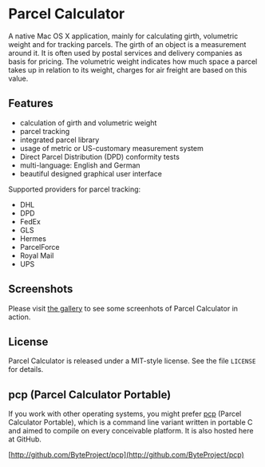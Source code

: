 # Parcel Calculator

A native Mac OS X application, mainly for calculating girth, volumetric weight and for tracking parcels. The girth of an object is a measurement around it. It is often used by postal services and delivery companies as basis for pricing. The volumetric weight indicates how much space a parcel takes up in relation to its weight, charges for air freight are based on this value.

## Features

- calculation of girth and volumetric weight
- parcel tracking
- integrated parcel library
- usage of metric or US-customary measurement system
- Direct Parcel Distribution (DPD) conformity tests
- multi-language: English and German
- beautiful designed graphical user interface

Supported providers for parcel tracking:

- DHL
- DPD
- FedEx
- GLS
- Hermes
- ParcelForce
- Royal Mail
- UPS

## Screenshots

Please visit [the gallery](http://byteproject.net/parcelcalculator_gallery) to see some screenhots of Parcel Calculator in action.

## License

Parcel Calculator is released under a MIT-style license. See the file `LICENSE` for details.

## pcp (Parcel Calculator Portable)

If you work with other operating systems, you might prefer [pcp](http://github.com/ByteProject/pcp) (Parcel Calculator Portable), which is a command line variant written in portable C and aimed to compile on every conceivable platform. It is also hosted here at GitHub.

[http://github.com/ByteProject/pcp](http://github.com/ByteProject/pcp)